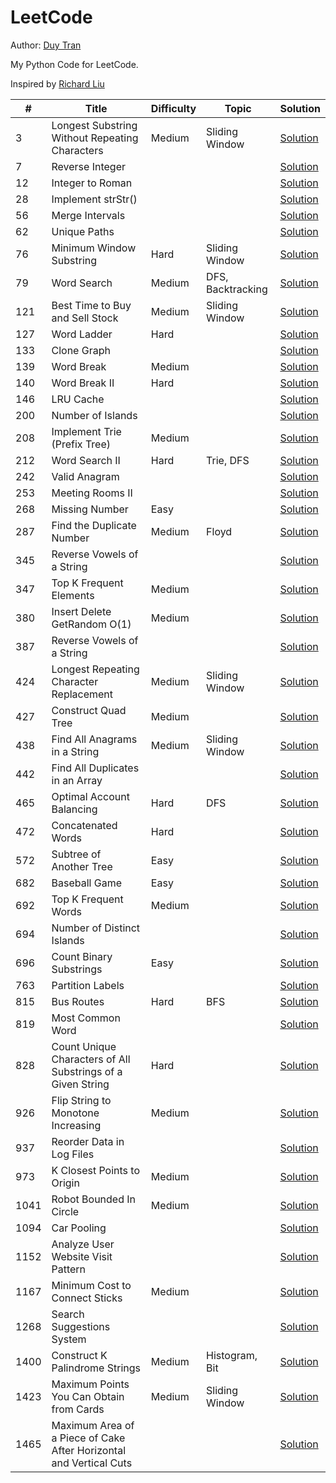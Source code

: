# LeetCode

Author: [Duy Tran](https://github.com/duytranvinh)

My Python Code for LeetCode.

Inspired by [Richard Liu](https://github.com/lzl124631x/LeetCode)

| \#   | Title                                                              | Difficulty | Topic             | Solution                                                                                                                |
| ---- | ------------------------------------------------------------------ | ---------- | ----------------- | ----------------------------------------------------------------------------------------------------------------------- |
| 3    | Longest Substring Without Repeating Characters                     | Medium     | Sliding Window    | [Solution](/leetcode/3.%20Longest%20Substring%20Without%20Repeating%20Characters/)                                      |
| 7    | Reverse Integer                                                    |            |                   | [Solution](/leetcode/7.%20Reverse%20Integer/)                                                                           |
| 12   | Integer to Roman                                                   |            |                   | [Solution](/leetcode/12.%20Integer%20to%20Roman/)                                                                       |
| 28   | Implement strStr()                                                 |            |                   | [Solution](/leetcode/28.%20Implement%20strStr%28%29)                                                                    |
| 56   | Merge Intervals                                                    |            |                   | [Solution](/leetcode/56.%20Merge%20Intervals/)                                                                          |
| 62   | Unique Paths                                                       |            |                   | [Solution](/leetcode/62.%20Unique%20Paths/)                                                                             |
| 76   | Minimum Window Substring                                           | Hard       | Sliding Window    | [Solution](/leetcode/76.%20Minimum%20Window%20Substring/)                                                               |
| 79   | Word Search                                                        | Medium     | DFS, Backtracking | [Solution](/leetcode/79.%20Word%20Search/)                                                                              |
| 121  | Best Time to Buy and Sell Stock                                    | Medium     | Sliding Window    | [Solution](/leetcode/121.%20Best%20Time%20to%20Buy%20and%20Sell%20Stock/)                                               |
| 127  | Word Ladder                                                        | Hard       |                   | [Solution](/leetcode/127.%20Word%20Ladder/)                                                                             |
| 133  | Clone Graph                                                        |            |                   | [Solution](/leetcode/133.%20Clone%20Graph/)                                                                             |
| 139  | Word Break                                                         | Medium     |                   | [Solution](/leetcode/139.%20Word%20Break/)                                                                              |
| 140  | Word Break II                                                      | Hard       |                   | [Solution](/leetcode/140.%20Word%20Break%20II/)                                                                         |
| 146  | LRU Cache                                                          |            |                   | [Solution](/leetcode/146.%20LRU%20Cache/)                                                                               |
| 200  | Number of Islands                                                  |            |                   | [Solution](/leetcode/200.%20Number%20of%20Islands/)                                                                     |
| 208  | Implement Trie (Prefix Tree)                                       | Medium     |                   | [Solution](leetcode/208.%20Implement%20Trie%20%28Prefix%20Tree%29)                                                      |
| 212  | Word Search II                                                     | Hard       | Trie, DFS         | [Solution](/leetcode/212.%20Word%20Search%20II/)                                                                        |
| 242  | Valid Anagram                                                      |            |                   | [Solution](/leetcode/242.%20Valid%20Anagram/)                                                                           |
| 253  | Meeting Rooms II                                                   |            |                   | [Solution](/leetcode/253.%20Meeting%20Rooms%20II/)                                                                      |
| 268  | Missing Number                                                     | Easy       |                   | [Solution](/leetcode/268.%20Missing%20Number/)                                                                          |
| 287  | Find the Duplicate Number                                          | Medium     | Floyd             | [Solution](/leetcode/287.%20Find%20the%20Duplicate%20Number/)                                                           |
| 345  | Reverse Vowels of a String                                         |            |                   | [Solution](/leetcode/345.%20Reverse%20Vowels%20of%20a%20String/)                                                        |
| 347  | Top K Frequent Elements                                            | Medium     |                   | [Solution](/leetcode/347.%20Top%20K%20Frequent%20Elements/)                                                             |
| 380  | Insert Delete GetRandom O(1)                                       | Medium     |                   | [Solution](/leetcode/380.%20Insert%20Delete%20GetRandom%20O%281%29/)                                                    |
| 387  | Reverse Vowels of a String                                         |            |                   | [Solution](/leetcode/387.%20First%20Unique%20Character%20in%20a%20String/)                                              |
| 424  | Longest Repeating Character Replacement                            | Medium     | Sliding Window    | [Solution](/leetcode/424.%20Longest%20Repeating%20Character%20Replacement/)                                             |
| 427  | Construct Quad Tree                                                | Medium     |                   | [Solution](/leetcode/427.%20Construct%20Quad%20Tree/)                                                                   |
| 438  | Find All Anagrams in a String                                      | Medium     | Sliding Window    | [Solution](/leetcode/438.%20Find%20All%20Anagrams%20in%20a%20String/)                                                   |
| 442  | Find All Duplicates in an Array                                    |            |                   | [Solution](/leetcode/442.%20Find%20All%20Duplicates%20in%20an%20Array/)                                                 |
| 465  | Optimal Account Balancing                                          | Hard       | DFS               | [Solution](/leetcode/465.%20Optimal%20Account%20Balancing/)                                                             |
| 472  | Concatenated Words                                                 | Hard       |                   | [Solution](/leetcode/472.%20Concatenated%20Words/)                                                                      |
| 572  | Subtree of Another Tree                                            | Easy       |                   | [Solution](/leetcode/572.%20Subtree%20of%20Another%20Tree/)                                                             |
| 682  | Baseball Game                                                      | Easy       |                   | [Solution](/leetcode/682.%20Baseball%20Game/)                                                                           |
| 692  | Top K Frequent Words                                               | Medium     |                   | [Solution](/leetcode/692.%20Top%20K%20Frequent%20Words/)                                                                |
| 694  | Number of Distinct Islands                                         |            |                   | [Solution](/leetcode/694.%20Number%20of%20Distinct%20Islands/)                                                          |
| 696  | Count Binary Substrings                                            | Easy       |                   | [Solution](/leetcode/696.%20Count%20Binary%20Substrings/)                                                               |
| 763  | Partition Labels                                                   |            |                   | [Solution](/leetcode/763.%20Partition%20Labels/)                                                                        |
| 815  | Bus Routes                                                         | Hard       | BFS               | [Solution](/leetcode/815.%20Bus%20Routes/)                                                                              |
| 819  | Most Common Word                                                   |            |                   | [Solution](/leetcode/819.%20Most%20Common%20Word/)                                                                      |
| 828  | Count Unique Characters of All Substrings of a Given String        | Hard       |                   | [Solution](/leetcode/828.%20Count%20Unique%20Characters%20of%20All%20Substrings%20of%20a%20Given%20String/)             |
| 926  | Flip String to Monotone Increasing                                 | Medium     |                   | [Solution](/leetcode/926.%20Flip%20String%20to%20Monotone%20Increasing/)                                                |
| 937  | Reorder Data in Log Files                                          |            |                   | [Solution](/leetcode/937.%20Reorder%20Data%20in%20Log%20Files/)                                                         |
| 973  | K Closest Points to Origin                                         | Medium     |                   | [Solution](/leetcode/973.%20K%20Closest%20Points%20to%20Origin/)                                                        |
| 1041 | Robot Bounded In Circle                                            | Medium     |                   | [Solution](/leetcode/1041.%20Robot%20Bounded%20In%20Circle/)                                                            |
| 1094 | Car Pooling                                                        |            |                   | [Solution](/leetcode/1094.%20Car%20Pooling/)                                                                            |
| 1152 | Analyze User Website Visit Pattern                                 |            |                   | [Solution](/leetcode/1152.%20Analyze%20User%20Website%20Visit%20Pattern/)                                               |
| 1167 | Minimum Cost to Connect Sticks                                     | Medium     |                   | [Solution](/leetcode/1167.%20Minimum%20Cost%20to%20Connect%20Sticks/)                                                   |
| 1268 | Search Suggestions System                                          |            |                   | [Solution](/leetcode/1268.%20Search%20Suggestions%20System/)                                                            |
| 1400 | Construct K Palindrome Strings                                     | Medium     | Histogram, Bit    | [Solution](/leetcode/1400.%20Construct%20K%20Palindrome%20Strings/)                                                     |
| 1423 | Maximum Points You Can Obtain from Cards                           | Medium     | Sliding Window    | [Solution](/leetcode/1423.%20Maximum%20Points%20You%20Can%20Obtain%20from%20Cards/)                                     |
| 1465 | Maximum Area of a Piece of Cake After Horizontal and Vertical Cuts |            |                   | [Solution](/leetcode/1465.%20Maximum%20Area%20of%20a%20Piece%20of%20Cake%20After%20Horizontal%20and%20Vertical%20Cuts/) |
